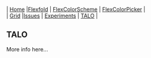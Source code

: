 | [Home](README)   |[Flexfold](flexfold)    | [FlexColorScheme](colorscheme) | [FlexColorPicker](colorpicker) |  
| [Grid](gridview) |[Issues](flutterissues) | [Experiments](experiments)     | [TALO](talo)                   |


## TALO

More info here...
